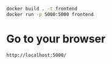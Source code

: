 
```sh
docker build . -t frontend
docker run -p 5000:5000 frontend 
```

# Go to your browser
```txt
http://localhost:5000/
```